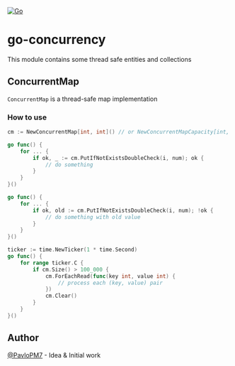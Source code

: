 [![Go](https://github.com/PavloVM7/go-concurrency/actions/workflows/go.yml/badge.svg)](https://github.com/PavloVM7/go-concurrency/actions/workflows/go.yml)
# go-concurrency

This module contains some thread safe entities and collections

## ConcurrentMap

`ConcurrentMap` is a thread-safe map implementation

### How to use

``` go
cm := NewConcurrentMap[int, int]() // or NewConcurrentMapCapacity[int, int](128) with initial capacity 128

go func() {
    for ... {
        if ok, _ := cm.PutIfNotExistsDoubleCheck(i, num); ok {
            // do something
        }
    }
}()

go func() {
    for ... {
        if ok, old := cm.PutIfNotExistsDoubleCheck(i, num); !ok {
            // do something with old value
        }
    }
}()

ticker := time.NewTicker(1 * time.Second)
go func() {
    for range ticker.C {
        if cm.Size() > 100_000 {
            cm.ForEachRead(func(key int, value int) { 
                // process each (key, value) pair 
            })
            cm.Clear()
        }
    }
}()
```
## Author
[@PavloPM7](https://github.com/PavloVM7) - Idea & Initial work

